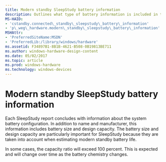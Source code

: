 ```yaml
---
title: Modern standby SleepStudy battery information
description: Outlines what type of battery information is included in the modern standby SleepStudy report.
MS-HAID:
- 'cstandby.connected\_standby\_sleepstudy\_battery\_information'
- 'p\_weg\_hardware.modern\_standby\_sleepstudy\_battery\_information'
MSHAttr:
- 'PreferredSiteName:MSDN'
- 'PreferredLib:/library/windows/hardware'
ms.assetid: F34897B1-8B1B-4621-B508-0B19813BE711
ms.author: windows-hardware-design-content
ms.date: 05/02/2017
ms.topic: article
ms.prod: windows-hardware
ms.technology: windows-devices
---
```


# Modern standby SleepStudy battery information


Each SleepStudy report concludes with information about the system battery configuration. In addition to name and manufacturer, this information includes battery size and design capacity. The battery size and design capacity are particularly important for SleepStudy because they are taken into account when estimating modern standby battery life.

In some cases, the capacity ratio will exceed 100 percent. This is expected and will change over time as the battery chemistry changes.

 

 






